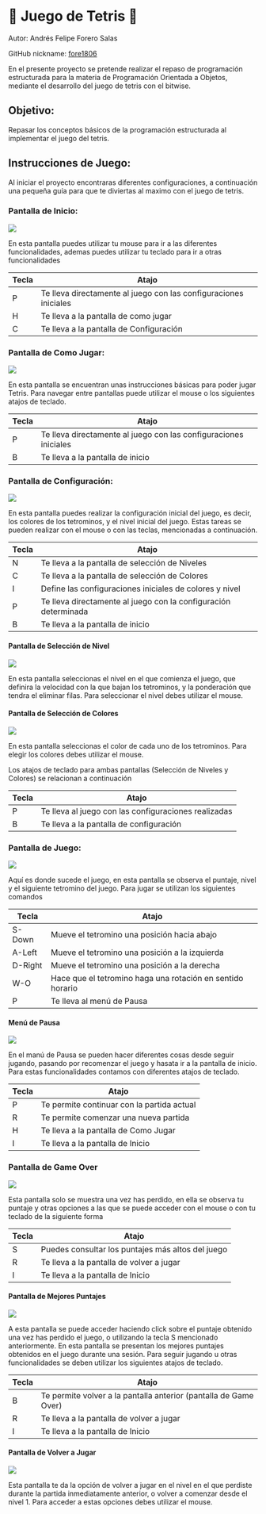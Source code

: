 # :large_orange_diamond: Juego de Tetris :large_orange_diamond:
Autor: Andrés Felipe Forero Salas

GitHub nickname: [fore1806](https://github.com/fore1806) 

En el presente proyecto se pretende realizar el repaso de programación estructurada para la materia de Programación Orientada a Objetos, mediante el desarrollo del juego de tetris con el bitwise.

## Objetivo:

Repasar los conceptos básicos de la programación estructurada al implementar el juego del tetris.

## Instrucciones de Juego:

Al iniciar el proyecto encontraras diferentes configuraciones, a continuación una pequeña guía para que te diviertas al maximo con el juego de tetris.

### Pantalla de Inicio:

![](images/pantalla-Inicio.JPG)

En esta pantalla puedes utilizar tu mouse para ir a las diferentes funcionalidades, ademas puedes utilizar tu teclado para ir a otras funcionalidades

|Tecla|                               Atajo                            |
|-----|----------------------------------------------------------------|
|  P  |Te lleva directamente al juego con las configuraciones iniciales|
|  H  |Te lleva a la pantalla de como jugar                            |
|  C  |Te lleva a la pantalla de Configuración                         |

### Pantalla de Como Jugar:

![](images/pantallaHow.JPG)

En esta pantalla se encuentran unas instrucciones básicas para poder jugar Tetris. Para navegar entre pantallas puede utilizar el mouse o los siguientes atajos de teclado.

|Tecla|                               Atajo                            |
|-----|----------------------------------------------------------------|
|  P  |Te lleva directamente al juego con las configuraciones iniciales|
|  B  |Te lleva a la pantalla de inicio                                |

### Pantalla de Configuración:

![](images/pantallaConf.JPG)

En esta pantalla puedes realizar la configuración inicial del juego, es decir, los colores de los tetrominos, y el nivel inicial del juego. Estas tareas se pueden realizar con el mouse o con las teclas, mencionadas a continuación.

|Tecla|                               Atajo                            |
|-----|----------------------------------------------------------------|
|  N  |Te lleva a la pantalla de selección de Niveles                  |
|  C  |Te lleva a la pantalla de selección de Colores                  |
|  I  |Define las configuraciones iniciales de colores y nivel         |
|  P  |Te lleva directamente al juego con la configuración determinada |
|  B  |Te lleva a la pantalla de inicio                                |

#### Pantalla de Selección de Nivel

![](images/pantallaNivel.JPG)

En esta pantalla seleccionas el nivel en el que comienza el juego, que definira la velocidad con la que bajan los tetrominos, y la ponderación que tendra el eliminar filas. Para seleccionar el nivel debes utilizar el mouse.

#### Pantalla de Selección de Colores

![](images/pantallaColor.JPG)

En esta pantalla seleccionas el color de cada uno de los tetrominos. Para elegir los colores debes utilizar el mouse.

Los atajos de teclado para ambas pantallas (Selección de Niveles y Colores) se relacionan a continuación

|Tecla|                               Atajo                            |
|-----|----------------------------------------------------------------|
|  P  |Te lleva al juego con las configuraciones realizadas            |
|  B  |Te lleva a la pantalla de configuración                         |

### Pantalla de Juego:

![](images/pantallaJuego.JPG)

Aquí es donde sucede el juego, en esta pantalla se observa el puntaje, nivel y el siguiente tetromino del juego. Para jugar se utilizan los siguientes comandos

| Tecla |                               Atajo                            |
|-----  |----------------------------------------------------------------|
| S-Down|Mueve el tetromino una posición hacia abajo                     |
| A-Left|Mueve el tetromino una posición a la izquierda                  |
|D-Right|Mueve el tetromino una posición a la derecha                    |
|  W-O  |Hace que el tetromino haga una rotación en sentido horario      |
|   P   |Te lleva al menú de Pausa                                       |

#### Menú de Pausa

![](images/pantallaPausa.JPG)

En el manú de Pausa se pueden hacer diferentes cosas desde seguir jugando, pasando por recomenzar el juego y hasata ir a la pantalla de inicio. Para estas funcionalidades contamos con diferentes atajos de teclado.

|Tecla|                               Atajo                            |
|-----|----------------------------------------------------------------|
|  P  |Te permite continuar con la partida actual                      |
|  R  |Te permite comenzar una nueva partida                           |
|  H  |Te lleva a la pantalla de Como Jugar                            |
|  I  |Te lleva a la pantalla de Inicio                                |

### Pantalla de Game Over

![](images/pantallaGameOver.JPG)

Esta pantalla solo se muestra una vez has perdido, en ella se observa tu puntaje y otras opciones a las que se puede acceder con el mouse o con tu teclado de la siguiente forma

|Tecla|                               Atajo                            |
|-----|----------------------------------------------------------------|
|  S  |Puedes consultar los puntajes más altos del juego               |
|  R  |Te lleva a la pantalla de volver a jugar                        |
|  I  |Te lleva a la pantalla de Inicio                                |

#### Pantalla de Mejores Puntajes

![](images/pantallaPuntaje.JPG)

A esta pantalla se puede acceder haciendo click sobre el puntaje obtenido una vez has perdido el juego, o utilizando la tecla S mencionado anteriormente. En esta pantalla se presentan los mejores puntajes obtenidos en el juego durante una sesión. Para seguir jugando u otras funcionalidades se deben utilizar los siguientes atajos de teclado.

|Tecla|                               Atajo                            |
|-----|----------------------------------------------------------------|
|  B  |Te permite volver a la pantalla anterior (pantalla de Game Over)|
|  R  |Te lleva a la pantalla de volver a jugar                        |
|  I  |Te lleva a la pantalla de Inicio                                |

#### Pantalla de Volver a Jugar

![](images/pantallaRestart.JPG)

Esta pantalla te da la opción de volver a jugar en el nivel en el que perdiste durante la partida inmediatamente anterior, o volver a comenzar desde el nivel 1. Para acceder a estas opciones debes utilizar el mouse.